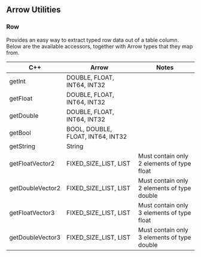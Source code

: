 ## Arrow Utilities

### Row

Provides an easy way to extract typed row data out of a table column. Below are the available accessors, together with Arrow types that they map from.

| C++                       | Arrow                                                       | Notes                                                                |
|--------------------- |---------------------------------------------- |----------------------------------------------------  |
| getInt                    | DOUBLE, FLOAT, INT64, INT32               |                                                                           |
| getFloat                | DOUBLE, FLOAT, INT64, INT32               |                                                                           |
| getDouble             | DOUBLE, FLOAT, INT64, INT32               |                                                                           |
| getBool                 | BOOL, DOUBLE, FLOAT, INT64, INT32   |                                                                           |
| getString               | String                                                        |                                                                           |
| getFloatVector2    | FIXED_SIZE_LIST, LIST                            | Must contain only 2 elements of type float       |
| getDoubleVector2 | FIXED_SIZE_LIST, LIST                            | Must contain only 2 elements of type double   |
| getFloatVector3    | FIXED_SIZE_LIST, LIST                            | Must contain only 3 elements of type float        |
| getDoubleVector3 | FIXED_SIZE_LIST, LIST                            | Must contain only 3 elements of type double   |
